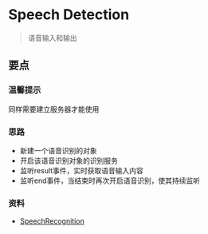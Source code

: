 # Speech Detection

> 语音输入和输出

## 要点

### 温馨提示
同样需要建立服务器才能使用

### 思路

* 新建一个语音识别的对象
* 开启该语音识别对象的识别服务
* 监听result事件，实时获取语音输入内容
* 监听end事件，当结束时再次开启语音识别，使其持续监听

### 资料

* [SpeechRecognition](https://developer.mozilla.org/en-US/docs/Web/API/SpeechRecognition)
